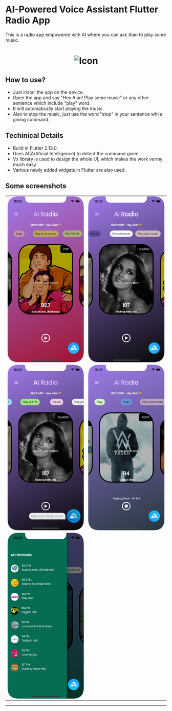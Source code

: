 # AI-Powered Voice Assistant Flutter Radio App

This is a radio app empowered with AI where you can ask Alan to play some music.




<h1 align="center">
<img src="https://user-images.githubusercontent.com/90517690/178426045-85e9b37e-e03e-423f-8d61-d7ef07ce0eef.gif" alt="Icon" width="500" height="550">
</h1>

## How to use?
- Just install the app on the device.
- Open the app and say "Hey Alan! Play some music" or any other sentence which include "play" word.
- It will automatically start playing the music.
- Also to stop the music, just use the word "stop" in your sentence while giving command.

## Techinical Details
- Build in Flutter 2.13.0.
- Uses AI(Artificial Intelligence) to detect the command given.
- Vx library is used to design the whole UI, which makes the work vermy much easy.
- Various newly added widgets in Flutter are also used.

## Some screenshots

|                                      |                                      |
| ------------------------------------ | ------------------------------------ |
| <img src="ss/ai1.png"  width="300"/> | <img src="ss/ai2.png"  width="300"/> |
| <img src="ss/ai3.png" width="300"/>  | <img src="ss/ai4.png" width="300"/>  |
| <img src="ss/ai5.png" width="300"/>  |

---

